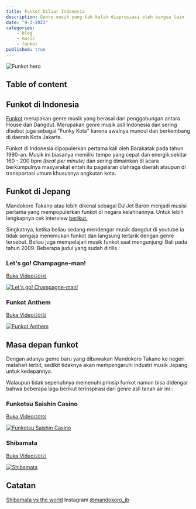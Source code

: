 ```yaml
---
title: Funkot Diluar Indonesia
description: Genre musik yang tak kalah diapresiasi oleh bangsa lain
date: "9-3-2023"
categories:
    - blog
    - music
    - funkot
published: true
---
```


<script lang="ts">
	import { ArrowUpRight } from "lucide-svelte";
</script>

<img src="https://i.ibb.co/h81zp2h/Coverfunkot.jpg" alt="Funkot hero">

## Table of content

## Funkot di Indonesia

[Funkot](https://id.wikipedia.org/wiki/Funkot) merupakan genre musik yang berasal dari penggabungan antara House dan Dangdut. Merupakan genre musik asli Indonesia dan sering disebut juga sebagai "Funky Kota" karena awalnya muncul dan berkembang di daerah Kota Jakarta.

Funkot di Indonesia dipopulerkan pertama kali oleh Barakatak pada tahun 1990-an. Musik ini biasanya memiliki tempo yang cepat dan energik sekitar 160 - 200 bpm _(beat per minute)_ dan sering dimainkan di acara berkumpulnya masyarakat entah itu pagelaran olahraga daerah ataupun di transportasi umum khususnya angkutan kota.

## Funkot di Jepang

Mandokoro Takano atau lebih dikenal sebagai DJ Jet Baron menjadi musisi pertama yang mempopulerkan funkot di negara kelahirannya. Untuk lebih lengkapnya cek interview [berikut.](https://www.whiteboardjournal.com/interview/ideas/discussing-funky-kota-with-dj-jet-baron/)

Singkatnya, ketika beliau sedang mendengar musik dangdut di youtube ia tidak sengaja menemukan funkot dan langsung tertarik dengan genre tersebut. Beliau juga mempelajari musik funkot saat mengunjungi Bali pada tahun 2009. Beberapa judul yang sudah dirilis :

### Let's go! Champagne-man!

<a href="https://youtu.be/zUiIOnuOwkI?si=_KIx0XLNCusRscCY" target="_blank">
    <p class="span">Buka Video<ArrowUpRight size={20} /><small>(2014)</small></p>
    <img src="https://i.ibb.co/tx6p63w/Champagne-man.jpg" alt="Let's go! Champagne-man!" title="Let's go! Champagne-man!" loading="lazy">
</a>

### Funkot Anthem

<a href="https://youtu.be/JGoV1ZYbNtc?si=Jl2zQkOf4myMsIbz" target="_blank">
    <p class="span">Buka Video<ArrowUpRight size={20} /><small>(2013)</small></p>
    <img src="https://i.ibb.co/fH5Tqxd/Anthem.jpg" alt="Funkot Anthem" title="Funkot Anthem" loading="lazy">
</a>

## Masa depan funkot

Dengan adanya genre baru yang dibawakan Mandokoro Takano ke negeri matahari terbit, sedikit tidaknya akan mempengaruhi industri musik Jepang untuk kedepannya.

Walaupun tidak sepenuhnya memenuhi prinsip funkot namun bisa didengar bahwa beberapa lagu berikut terinspirasi dari genre asli tanah air ini :

### Funkotsu Saishin Casino

<a href="https://youtu.be/IzLuGfLqSpE?si=gZs_DeJBt6VXjMRA" target="_blank">
    <p class="span">Buka Video<ArrowUpRight size={20} /><small>(2019)</small></p>
    <img src="https://i.ibb.co/2PFw5M6/Fungkotsu.jpg" alt="Funkotsu Saishin Casino" title="Funkotsu Saishin Casino" loading="lazy">
</a>

### Shibamata

<a href="https://youtu.be/FIw-HUP7XK0?si=7MjeLhJzSdabUtt8" target="_blank">
    <p class="span">Buka Video<ArrowUpRight size={20} /><small>(2012)</small></p>
    <img src="https://i.ibb.co/FxZk5BM/Shibamata.jpg" alt="Shibamata" title="Shibamata" loading="lazy">
</a>

## Catatan

<a href="https://youtube.com/playlist?list=PLxYJVQX4iniEjLAX1uJINMPoFHbR5Jbnn&si=OjdCSZhA-TIkC6VW" target="_blank"><span class="notes">Shibamata vs the world<ArrowUpRight size={20}/></span></a>
Instagram <a href="https://www.instagram.com/mandokoro_jb/" target="_blank">@mandokoro_jb</a>
